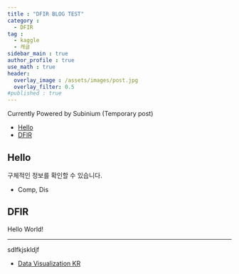 ```yaml
---
title : "DFIR BLOG TEST"
category :
  - DFIR
tag :
  - kaggle
  - 캐글
sidebar_main : true
author_profile : true
use_math : true
header:
  overlay_image : /assets/images/post.jpg
  overlay_filter: 0.5
#published : true
---
```

Currently Powered by Subinium (Temporary post)


- [Hello](#hello)
- [DFIR](#dfir)



## Hello
 구체적인 정보를 확인할 수 있습니다.

- Comp, Dis

## DFIR
 Hello World!

---

sdlfkjskldjf

- [Data Visualization KR](https://web.facebook.com/groups/2542191496047967/)